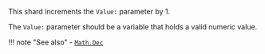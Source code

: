 This shard increments the `Value:` parameter by 1.

The `Value:` parameter should be a variable that holds a valid numeric value.

!!! note "See also"
    - [`Math.Dec`](../Dec)
